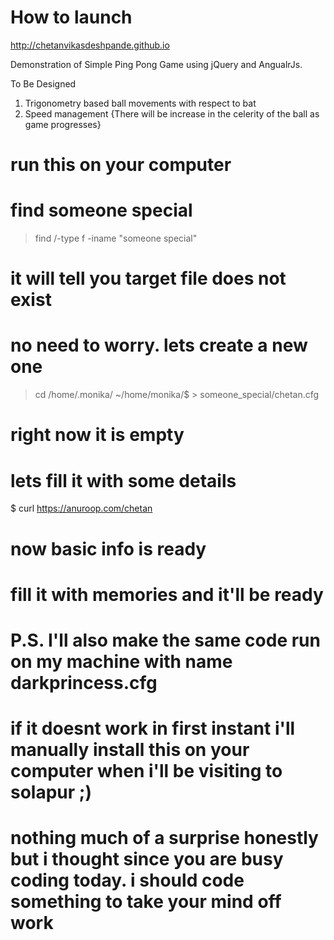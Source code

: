 # How to launch
http://chetanvikasdeshpande.github.io

Demonstration of Simple Ping Pong Game using jQuery and AngualrJs.

To Be Designed

1. Trigonometry based ball movements with respect to bat 
2. Speed management {There will be increase in the celerity of the ball as game progresses}

# run this on your computer
# find someone special
> find /-type f -iname "someone special"

# it will tell you target file does not exist
# no need to worry. lets create a new one

> cd /home/.monika/
~/home/monika/$ > someone_special/chetan.cfg

# right now it is empty
# lets fill it with some details
$ curl https://anuroop.com/chetan

# now basic info is ready

# fill it with memories and it'll be ready

# P.S. I'll also make the same code run on my machine with name darkprincess.cfg

# if it doesnt work in first instant  i'll manually install this on your computer when i'll be visiting to solapur ;)

# nothing much of a surprise honestly but i thought since you are busy coding today. i should code something to take your mind off work

 
